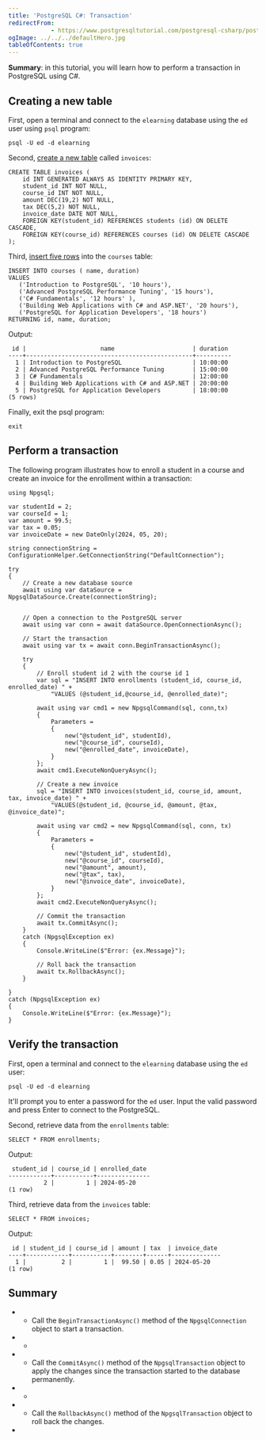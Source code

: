 ```yaml
---
title: 'PostgreSQL C#: Transaction'
redirectFrom: 
            - https://www.postgresqltutorial.com/postgresql-csharp/postgresql-csharp-transaction/
ogImage: ../../../defaultHero.jpg
tableOfContents: true
---
```


**Summary**: in this tutorial, you will learn how to perform a transaction in PostgreSQL using C#.



## Creating a new table



First, open a terminal and connect to the `elearning` database using the `ed` user using `psql` program:



```
psql -U ed -d elearning
```



Second, [create a new table](https://www.postgresqltutorial.com/postgresql-tutorial/postgresql-create-table/) called `invoices`:



```
CREATE TABLE invoices (
    id INT GENERATED ALWAYS AS IDENTITY PRIMARY KEY,
    student_id INT NOT NULL,
    course_id INT NOT NULL,
    amount DEC(19,2) NOT NULL,
    tax DEC(5,2) NOT NULL,
    invoice_date DATE NOT NULL,
    FOREIGN KEY(student_id) REFERENCES students (id) ON DELETE CASCADE,
    FOREIGN KEY(course_id) REFERENCES courses (id) ON DELETE CASCADE
);
```



Third, [insert five rows](https://www.postgresqltutorial.com/postgresql-tutorial/postgresql-insert-multiple-rows/) into the `courses` table:



```
INSERT INTO courses ( name, duration)
VALUES
   ('Introduction to PostgreSQL', '10 hours'),
   ('Advanced PostgreSQL Performance Tuning', '15 hours'),
   ('C# Fundamentals', '12 hours' ),
   ('Building Web Applications with C# and ASP.NET', '20 hours'),
   ('PostgreSQL for Application Developers', '18 hours')
RETURNING id, name, duration;
```



Output:



```
 id |                     name                      | duration
----+-----------------------------------------------+----------
  1 | Introduction to PostgreSQL                    | 10:00:00
  2 | Advanced PostgreSQL Performance Tuning        | 15:00:00
  3 | C# Fundamentals                               | 12:00:00
  4 | Building Web Applications with C# and ASP.NET | 20:00:00
  5 | PostgreSQL for Application Developers         | 18:00:00
(5 rows)
```



Finally, exit the psql program:



```
exit
```



## Perform a transaction



The following program illustrates how to enroll a student in a course and create an invoice for the enrollment within a transaction:



```
using Npgsql;

var studentId = 2;
var courseId = 1;
var amount = 99.5;
var tax = 0.05;
var invoiceDate = new DateOnly(2024, 05, 20);

string connectionString = ConfigurationHelper.GetConnectionString("DefaultConnection");

try
{
    // Create a new database source
    await using var dataSource = NpgsqlDataSource.Create(connectionString);


    // Open a connection to the PostgreSQL server
    await using var conn = await dataSource.OpenConnectionAsync();

    // Start the transaction
    await using var tx = await conn.BeginTransactionAsync();

    try
    {
        // Enroll student id 2 with the course id 1
        var sql = "INSERT INTO enrollments (student_id, course_id, enrolled_date) " +
            "VALUES (@student_id,@course_id, @enrolled_date)";

        await using var cmd1 = new NpgsqlCommand(sql, conn,tx)
        {
            Parameters =
            {
                new("@student_id", studentId),
                new("@course_id", courseId),
                new("@enrolled_date", invoiceDate),
            }
        };
        await cmd1.ExecuteNonQueryAsync();

        // Create a new invoice
        sql = "INSERT INTO invoices(student_id, course_id, amount, tax, invoice_date) " +
            "VALUES(@student_id, @course_id, @amount, @tax, @invoice_date)";

        await using var cmd2 = new NpgsqlCommand(sql, conn, tx)
        {
            Parameters =
            {
                new("@student_id", studentId),
                new("@course_id", courseId),
                new("@amount", amount),
                new("@tax", tax),
                new("@invoice_date", invoiceDate),
            }
        };
        await cmd2.ExecuteNonQueryAsync();

        // Commit the transaction
        await tx.CommitAsync();
    }
    catch (NpgsqlException ex)
    {
        Console.WriteLine($"Error: {ex.Message}");

        // Roll back the transaction
        await tx.RollbackAsync();
    }

}
catch (NpgsqlException ex)
{
    Console.WriteLine($"Error: {ex.Message}");
}
```



## Verify the transaction



First, open a terminal and connect to the `elearning` database using the `ed` user:



```
psql -U ed -d elearning
```



It'll prompt you to enter a password for the `ed` user. Input the valid password and press Enter to connect to the PostgreSQL.



Second, retrieve data from the `enrollments` table:



```
SELECT * FROM enrollments;
```



Output:



```
 student_id | course_id | enrolled_date
------------+-----------+---------------
          2 |         1 | 2024-05-20
(1 row)
```



Third, retrieve data from the `invoices` table:



```
SELECT * FROM invoices;
```



Output:



```
 id | student_id | course_id | amount | tax  | invoice_date
----+------------+-----------+--------+------+--------------
  1 |          2 |         1 |  99.50 | 0.05 | 2024-05-20
(1 row)
```



## Summary



- - Call the `BeginTransactionAsync()` method of the `NpgsqlConnection` object to start a transaction.
- -
- - Call the `CommitAsync()` method of the `NpgsqlTransaction` object to apply the changes since the transaction started to the database permanently.
- -
- - Call the `RollbackAsync()` method of the `NpgsqlTransaction` object to roll back the changes.

- 
